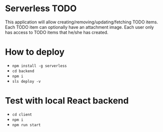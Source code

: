 # Serverless TODO

This application will allow creating/removing/updating/fetching TODO items. Each TODO item can optionally have an attachment image. Each user only has access to TODO items that he/she has created.

# How to deploy
- `npm install -g serverless`
- `cd backend`
- `npm i`
- `sls deploy -v`

# Test with local React backend
- `cd client`
- `npm i`
- `npm run start`
